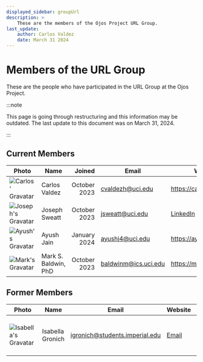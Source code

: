 ```yaml
---
displayed_sidebar: groupUrl
description: >
    These are the members of the Ojos Project URL Group.
last_update:
    author: Carlos Valdez
    date: March 31 2024
---
```

# Members of the URL Group

These are the people who have participated in the URL Group at the Ojos Project.

:::note

This page is going through restructuring and this information may be outdated.
The last update to this document was on March 31, 2024.

:::

## Current Members

| Photo | Name                 |       Joined | Email                | Website                                                 |
| ----- | -------------------- | -----------: | -------------------- | ------------------------------------------------------- |
| ![Carlos' Gravatar](https://gravatar.com/avatar/41bb2938e02bf5326eb6b82ec02d919ca97cf68b376c4c5769fbba4acc85a190?s=150&d=mp) | Carlos Valdez        | October 2023 | cvaldezh@uci.edu     | https://calejvaldez.com                                 |
| ![Joseph's Gravatar](https://gravatar.com/avatar/fac497a877e467035b306a201b938608120228662480b08e0477c59b4cfe347a?s=150&d=mp) | Joseph Sweatt        | October 2023 | jsweatt@uci.edu      | [LinkedIn](https://www.linkedin.com/in/josephsweattjr/) |
| ![Ayush's Gravatar](https://gravatar.com/avatar/e4c598f9826093429edec4c38d6bfb93968a59b512259b07e7d1ffe4ff7bb115?s=150&d=mp) | Ayush Jain           | January 2024 | ayushj4@uci.edu      | https://ayushdotjain.com                                |
| ![Mark's Gravatar](https://gravatar.com/avatar/84ea4715fcf218179a00bd36150884d878b5d4a19fb731b2d09ab0eee7aba509?s=150&d=mp) | Mark S. Baldwin, PhD | October 2023 | baldwinm@ics.uci.edu | https://markbaldw.in                                    |

## Former Members

| Photo | Name             | Email                          | Website                                        | Contributions |
| ----- | ---------------- | ------------------------------ | ---------------------------------------------- | ------------- |
| ![Isabella's Gravatar](https://gravatar.com/avatar/e4b66681a801324cb8b596783892b45e275d0c182789cb22a2af0c14ff73f0f8?s=150&d=mp) | Isabella Gronich | igronich@students.imperial.edu | [Email](mailto:igronich@students.imperial.edu) | Researched various academic papers for the Ojos Project. |
